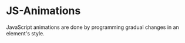 # JS-Animations
JavaScript animations are done by programming gradual changes in an element's style.

